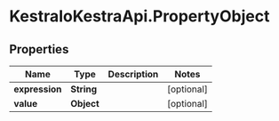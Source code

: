 # KestraIoKestraApi.PropertyObject

## Properties

Name | Type | Description | Notes
------------ | ------------- | ------------- | -------------
**expression** | **String** |  | [optional] 
**value** | **Object** |  | [optional] 


